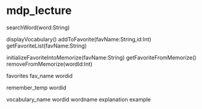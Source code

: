 # mdp_lecture

searchWord(word:String)

displayVocabulary()
addToFavorite(favName:String,id:Int)
getFavoriteList(favName:String)

initializeFavoriteIntoMemorize(favName:String)
getFavoriteFromMemorize()
removeFromMemorize(wordId:Int)


favorites
    fav_name
    wordid

remember_temp
    wordid
    
vocabulary_name
    wordid
    wordname
    explanation
    example
    
    
